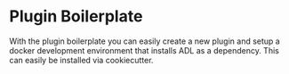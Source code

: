 # Plugin Boilerplate

With the plugin boilerplate you can easily create a new plugin and setup a docker development environment that installs
ADL as a dependency. This can easily be installed via cookiecutter.